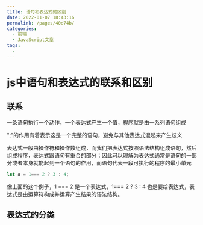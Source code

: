 ```yaml
---
title: 语句和表达式的区别
date: 2022-01-07 18:43:16
permalink: /pages/40d74b/
categories: 
  - 前端
  - JavaScript文章
tags: 
  - 
---
```


# js中语句和表达式的联系和区别

## 联系

一条语句执行一个动作，一个表达式产生一个值，程序就是由一系列语句组成

";"的作用有着表示这是一个完整的语句，避免与其他表达式混起来产生歧义

表达式一般由操作符和操作数组成，而我们把表达式按照语法结构组成语句，然后组成程序，表达式跟语句有重合的部分；因此可以理解为表达式通常是语句的一部分或者本身就能起到一个语句的作用，而语句代表一段可执行的程序的最小单元

```js
let a = 1=== 2 ? 3 : 4;
```

像上面的这个例子，1 === 2 是一个表达式，1=== 2 ? 3 : 4 也是要给表达式，表达式是由运算符构成并运算产生结果的语法结构。

## 表达式的分类

